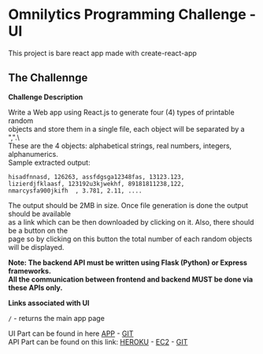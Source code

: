 # Omnilytics Programming Challenge - UI

This project is bare react app made with create-react-app

## The Challennge

**Challenge Description**

Write a Web app using React.js to generate four (4) types of printable random  
objects and store them in a single file, each object will be separated by a ",".\  
These are the 4 objects: alphabetical strings, real numbers, integers, alphanumerics.\
Sample extracted output:

`hisadfnnasd, 126263, assfdgsga12348fas, 13123.123,`  
`lizierdjfklaasf, 123192u3kjwekhf, 89181811238,122,`  
`nmarcysfa900jkifh  , 3.781, 2.11, ....`

The output should be 2MB in size. Once file generation is done the output should be available   
as a link which can be then downloaded by clicking on it. Also, there should be a button on the   
page so by clicking on this button the total number of each random objects will be displayed.


**Note: The backend API must be written using Flask (Python) or Express frameworks.  
All the communication between frontend and backend MUST be done via these APIs only.**

**Links associated with UI**  

`/` - returns the main app page

UI Part can be found in here [APP](https://opc-ui.netlify.app/) - [GIT](https://github.com/thecasualdev17/opc_ui)  
API Part can be found on this link: [HEROKU](https://opc-api.herokuapp.com/) - [EC2](http://54.255.196.92:3000) - [GIT](https://github.com/thecasualdev17/opc_api)  